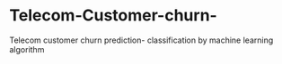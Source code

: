 # Telecom-Customer-churn-
Telecom customer churn prediction- classification by machine learning algorithm
